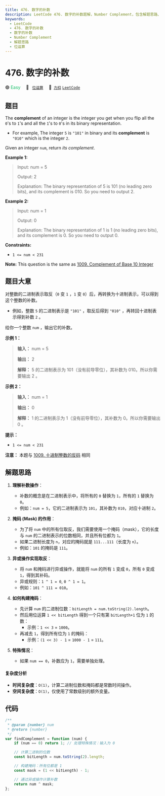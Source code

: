 ```yaml
---
title: 476. 数字的补数
description: LeetCode 476. 数字的补数题解，Number Complement，包含解题思路、复杂度分析以及完整的 JavaScript 代码实现。
keywords:
  - LeetCode
  - 476. 数字的补数
  - 数字的补数
  - Number Complement
  - 解题思路
  - 位运算
---
```


# 476. 数字的补数

🟢 <font color=#15bd66>Easy</font>&emsp; 🔖&ensp; [`位运算`](/tag/bit-manipulation.md)&emsp; 🔗&ensp;[`力扣`](https://leetcode.cn/problems/number-complement) [`LeetCode`](https://leetcode.com/problems/number-complement)

## 题目

The **complement** of an integer is the integer you get when you flip all the
`0`'s to `1`'s and all the `1`'s to `0`'s in its binary representation.

- For example, The integer `5` is `"101"` in binary and its **complement** is `"010"` which is the integer `2`.

Given an integer `num`, return _its complement_.

**Example 1:**

> Input: num = 5
>
> Output: 2
>
> Explanation: The binary representation of 5 is 101 (no leading zero bits), and its complement is 010. So you need to output 2.

**Example 2:**

> Input: num = 1
>
> Output: 0
>
> Explanation: The binary representation of 1 is 1 (no leading zero bits), and its complement is 0. So you need to output 0.

**Constraints:**

- `1 <= num < 231`

**Note:** This question is the same as [1009. Complement of Base 10 Integer](./1009.md)

## 题目大意

对整数的二进制表示取反（`0` 变 `1` ，`1` 变 `0`）后，再转换为十进制表示，可以得到这个整数的补数。

- 例如，整数 `5` 的二进制表示是 `"101"` ，取反后得到 `"010"` ，再转回十进制表示得到补数 `2` 。

给你一个整数 `num` ，输出它的补数。

**示例 1：**

> **输入：** num = 5
>
> **输出：** 2
>
> **解释：** 5 的二进制表示为 101（没有前导零位），其补数为 010。所以你需要输出 2 。

**示例 2：**

> **输入：** num = 1
>
> **输出：** 0
>
> **解释：** 1 的二进制表示为 1（没有前导零位），其补数为 0。所以你需要输出 0 。

**提示：**

- `1 <= num < 231`

**注意：** 本题与 [1009. 十进制整数的反码](./1009.md) 相同

## 解题思路

1. **理解补数操作**：

   - 补数的概念是在二进制表示中，将所有的 `0` 替换为 `1`，所有的 `1` 替换为 `0`。
   - 例如：`num = 5`，它的二进制表示为 `101`，其补数为 `010`，对应十进制 `2`。

2. **掩码 (Mask) 的作用**：

   - 为了将 `num` 中的所有位取反，我们需要使用一个掩码（mask），它的长度与 `num` 的二进制表示的位数相同，并且所有位都为 `1`。
   - 如果二进制长度为 `n`，对应的掩码就是 `111...111`（长度为 `n`）。
   - 例如：`101` 的掩码是 `111`。

3. **异或操作实现取反**：

   - 将 `num` 和掩码进行异或操作，就能将 `num` 的所有 `1` 变成 `0`，所有 `0` 变成 `1`，得到其补码。
   - 异或规则：`1 ^ 1 = 0`, `0 ^ 1 = 1`。
   - 例如：`101 ^ 111 = 010`。

4. **如何构建掩码**：

   - 先计算 `num` 的二进制位数：`bitLength = num.toString(2).length`。
   - 然后用位运算 `1 << bitLength` 得到一个只有第 `bitLength+1` 位为 `1` 的数：
     - 示例：`1 << 3` = `1000`。
   - 再减去 `1`，得到所有位为 `1` 的掩码：
     - 示例：`(1 << 3) - 1` = `1000 - 1` = `111`。

5. **特殊情况**：
   - 如果 `num == 0`，补数应为 `1`，需要单独处理。

#### 复杂度分析

- **时间复杂度**：`O(1)`，计算二进制位数和掩码都是常数时间操作。
- **空间复杂度**：`O(1)`，仅使用了常数级别的额外变量。

## 代码

```javascript
/**
 * @param {number} num
 * @return {number}
 */
var findComplement = function (num) {
	if (num == 0) return 1; // 处理特殊情况：输入为 0

	// 计算二进制的位数
	const bitLength = num.toString(2).length;

	// 构建掩码：所有位都是 1
	const mask = (1 << bitLength) - 1;

	// 通过异或操作计算补数
	return num ^ mask;
};
```
